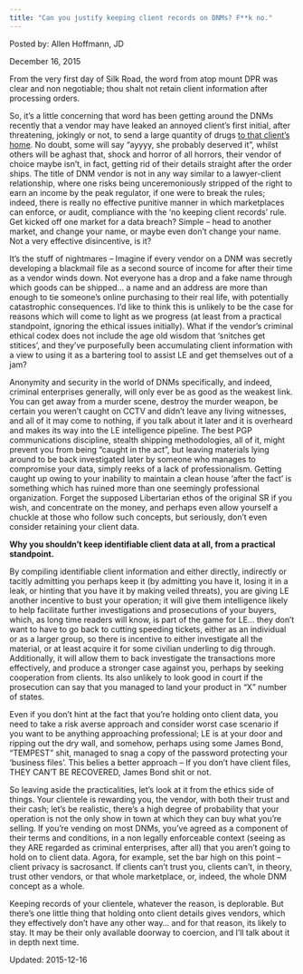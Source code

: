 ```yaml
---
title: "Can you justify keeping client records on DNMs? F**k no."
---
```


Posted by: Allen Hoffmann, JD

<span>December 16, 2015</span>
    
<p>From the very first day of Silk Road, the word from atop mount DPR was clear and non negotiable; thou shalt not retain client information after processing orders.</p>
<p>So, it’s a little concerning that word has been getting around the DNMs recently that a vendor may have leaked an annoyed client’s first initial, after threatening, jokingly or not, to send a large quantity of drugs <a href="http://www.reddit.com/r/DarkNetMarkets/comments/252z99/ace_has_doxxed_a_the_user_who_posted_about_a/">to that client’s home</a>. No doubt, some will say “ayyyy, she probably deserved it”, whilst others will be aghast that, shock and horror of all horrors, their vendor of choice maybe isn’t, in fact, getting rid of their details straight after the order ships. The title of DNM vendor is not in any way similar to a lawyer-client relationship, where one risks being unceremoniously stripped of the right to earn an income by the peak regulator, if one were to break the rules; indeed, there is really no effective punitive manner in which marketplaces can enforce, or audit, compliance with the ‘no keeping client records’ rule. Get kicked off one market for a data breach? Simple – head to another market, and change your name, or maybe even don’t change your name. Not a very effective disincentive, is it?</p>
<p>It’s the stuff of nightmares &#8211; Imagine if every vendor on a DNM was secretly developing a blackmail file as a second source of income for after their time as a vendor winds down. Not everyone has a drop and a fake name through which goods can be shipped… a name and an address are more than enough to tie someone’s online purchasing to their real life, with potentially catastrophic consequences. I’d like to think this is unlikely to be the case for reasons which will come to light as we progress (at least from a practical standpoint, ignoring the ethical issues initially). What if the vendor’s criminal ethical codex does not include the age old wisdom that ‘snitches get stitices’, and they’ve purposefully been accumulating client information with a view to using it as a bartering tool to assist LE and get themselves out of a jam?</p>
<p>Anonymity and security in the world of DNMs specifically, and indeed, criminal enterprises generally, will only ever be as good as the weakest link. You can get away from a murder scene, destroy the murder weapon, be certain you weren’t caught on CCTV and didn’t leave any living witnesses, and all of it may come to nothing, if you talk about it later and it is overheard and makes its way into the LE intelligence pipeline. The best PGP communications discipline, stealth shipping methodologies, all of it, might prevent you from being “caught in the act”, but leaving materials lying around to be back investigated later by someone who manages to compromise your data, simply reeks of a lack of professionalism. Getting caught up owing to your inability to maintain a clean house ‘after the fact’ is something which has ruined more than one seemingly professional organization. Forget the supposed Libertarian ethos of the original SR if you wish, and concentrate on the money, and perhaps even allow yourself a chuckle at those who follow such concepts, but seriously, don’t even consider retaining your client data.</p>
<p><strong>Why you shouldn’t keep identifiable client data at all, from a practical standpoint.</strong></p>
<p>By compiling identifiable client information and either directly, indirectly or tacitly admitting you perhaps keep it (by admitting you have it, losing it in a leak, or hinting that you have it by making veiled threats), you are giving LE another incentive to bust your operation; it will give them intelligence likely to help facilitate further investigations and prosecutions of your buyers, which, as long time readers will know, is part of the game for LE… they don’t want to have to go back to cutting speeding tickets, either as an individual or as a larger group, so there is incentive to either investigate all the material, or at least acquire it for some civilian underling to dig through. Additionally, it will allow them to back investigate the transactions more effectively, and produce a stronger case against you, perhaps by seeking cooperation from clients. Its also unlikely to look good in court if the prosecution can say that you managed to land your product in “X” number of states.</p>
<p>Even if you don’t hint at the fact that you’re holding onto client data, you need to take a risk averse approach and consider worst case scenario if you want to be anything approaching professional; LE is at your door and ripping out the dry wall, and somehow, perhaps using some James Bond, “TEMPEST” shit, managed to snag a copy of the password protecting your ‘business files’. This belies a better approach &#8211; If you don’t have client files, THEY CAN’T BE RECOVERED, James Bond shit or not.</p>
<p>So leaving aside the practicalities, let’s look at it from the ethics side of things. Your clientele is rewarding you, the vendor, with both their trust and their cash; let’s be realistic, there’s a high degree of probability that your operation is not the only show in town at which they can buy what you’re selling. If you’re vending on most DNMs, you’ve agreed as a component of their terms and conditions, in a non legally enforceable context (seeing as they ARE regarded as criminal enterprises, after all) that you aren’t going to hold on to client data. Agora, for example, set the bar high on this point – client privacy is sacrosanct. If clients can’t trust you, clients can’t, in theory, trust other vendors, or that whole marketplace, or, indeed, the whole DNM concept as a whole.</p>
<p>Keeping records of your clientele, whatever the reason, is deplorable. But there’s one little thing that holding onto client details gives vendors, which they effectively don’t have any other way… and for that reason, its likely to stay. It may be their only available doorway to coercion, and I’ll talk about it in depth next time.</p>

Updated: 2015-12-16

    
